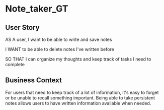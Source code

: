 # Note_taker_GT

## User Story

AS A user, I want to be able to write and save notes

I WANT to be able to delete notes I've written before

SO THAT I can organize my thoughts and keep track of tasks I need to complete
## Business Context

For users that need to keep track of a lot of information, it's easy to forget or be unable to recall something important. Being able to take persistent notes allows users to have written information available when needed.